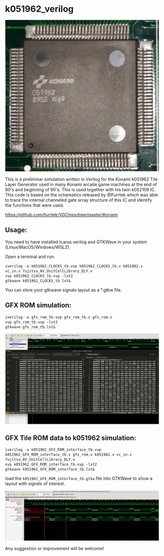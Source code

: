 # k051962_verilog

!["051962"](https://github.com/RndMnkIII/k051962_verilog/blob/main/img/konami_051962.jpg)

This is a preliminar simulation written in Verilog for the Konami k051962 Tile Layer Generator
used in many Konami arcade game machines at the end of 80's and beginning of 90's. This is used together
with his twin k052109 IC. This code is based on the schematics released by @Furrtek which was able to
trace the internal channeled gate array structure of this IC and identify the functions that were used.

https://github.com/furrtek/VGChips/tree/master/Konami

## Usage:
You need to have installed Icarus verilog and GTKWave in your system (Linux/MacOS/Windows/WSL2).

Open a terminal and run:

```
iverilog -o k051962_CLOCKS_tb.vvp k051962_CLOCKS_tb.v k051962.v vc_in.v fujitsu_AV_UnitCellLibrary_DLY.v
vvp k051962_CLOCKS_tb.vvp -lxt2
gtkwave k051962_CLOCKS_tb.lxt&
```
You can store your gtkwave signals layout as a *.gtkw file.


## GFX ROM simulation:
```
iverilog -o gfx_rom_tb.vvp gfx_rom_tb.v gfx_rom.v
vvp gfx_rom_tb.vvp -lxt2
gtkwave gfx_rom_tb.lxt&
```

!["GFX Tile ROMs Test Bench"](https://github.com/RndMnkIII/k051962_verilog/blob/main/img/gtkwave_GFX_TILE_ROMS_DATA_TESTBENCH.png)

## GFX Tile ROM data to k051962 simulation:
```
iverilog -o k051962_GFX_ROM_interface_tb.vvp k051962_GFX_ROM_interface_tb.v gfx_rom.v k051962.v vc_in.v fujitsu_AV_UnitCellLibrary_DLY.v
vvp k051962_GFX_ROM_interface_tb.vvp -lxt2
gtkwave k051962_GFX_ROM_interface_tb.lxt&
```
load the `k051962_GFX_ROM_interface_tb.gtkw` file into GTKWave to show a layout with signals of interest.

!["GFX Data to k051962 Test Bench"](https://github.com/RndMnkIII/k051962_verilog/blob/main/img/gtkwave_GFX_DATA_TO_K051962_TESTBENCH.png)

Any suggestion or improvement will be welcome!




